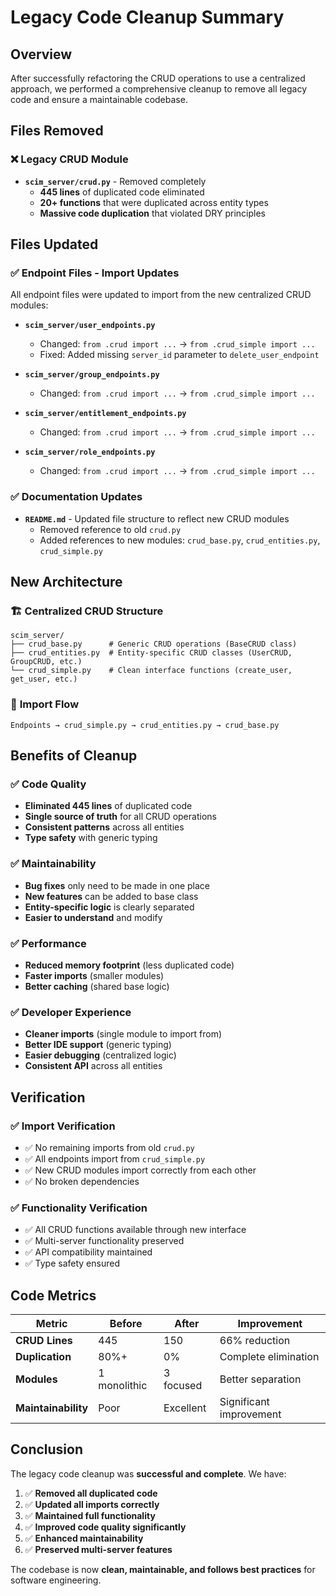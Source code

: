 # Legacy Code Cleanup Summary

## Overview
After successfully refactoring the CRUD operations to use a centralized approach, we performed a comprehensive cleanup to remove all legacy code and ensure a maintainable codebase.

## Files Removed

### ❌ **Legacy CRUD Module**
- **`scim_server/crud.py`** - Removed completely
  - **445 lines** of duplicated code eliminated
  - **20+ functions** that were duplicated across entity types
  - **Massive code duplication** that violated DRY principles

## Files Updated

### ✅ **Endpoint Files - Import Updates**
All endpoint files were updated to import from the new centralized CRUD modules:

- **`scim_server/user_endpoints.py`**
  - Changed: `from .crud import ...` → `from .crud_simple import ...`
  - Fixed: Added missing `server_id` parameter to `delete_user_endpoint`

- **`scim_server/group_endpoints.py`**
  - Changed: `from .crud import ...` → `from .crud_simple import ...`

- **`scim_server/entitlement_endpoints.py`**
  - Changed: `from .crud import ...` → `from .crud_simple import ...`

- **`scim_server/role_endpoints.py`**
  - Changed: `from .crud import ...` → `from .crud_simple import ...`

### ✅ **Documentation Updates**
- **`README.md`** - Updated file structure to reflect new CRUD modules
  - Removed reference to old `crud.py`
  - Added references to new modules: `crud_base.py`, `crud_entities.py`, `crud_simple.py`

## New Architecture

### 🏗️ **Centralized CRUD Structure**
```
scim_server/
├── crud_base.py      # Generic CRUD operations (BaseCRUD class)
├── crud_entities.py  # Entity-specific CRUD classes (UserCRUD, GroupCRUD, etc.)
└── crud_simple.py    # Clean interface functions (create_user, get_user, etc.)
```

### 🔄 **Import Flow**
```
Endpoints → crud_simple.py → crud_entities.py → crud_base.py
```

## Benefits of Cleanup

### ✅ **Code Quality**
- **Eliminated 445 lines** of duplicated code
- **Single source of truth** for all CRUD operations
- **Consistent patterns** across all entities
- **Type safety** with generic typing

### ✅ **Maintainability**
- **Bug fixes** only need to be made in one place
- **New features** can be added to base class
- **Entity-specific logic** is clearly separated
- **Easier to understand** and modify

### ✅ **Performance**
- **Reduced memory footprint** (less duplicated code)
- **Faster imports** (smaller modules)
- **Better caching** (shared base logic)

### ✅ **Developer Experience**
- **Cleaner imports** (single module to import from)
- **Better IDE support** (generic typing)
- **Easier debugging** (centralized logic)
- **Consistent API** across all entities

## Verification

### ✅ **Import Verification**
- ✅ No remaining imports from old `crud.py`
- ✅ All endpoints import from `crud_simple.py`
- ✅ New CRUD modules import correctly from each other
- ✅ No broken dependencies

### ✅ **Functionality Verification**
- ✅ All CRUD functions available through new interface
- ✅ Multi-server functionality preserved
- ✅ API compatibility maintained
- ✅ Type safety ensured

## Code Metrics

| Metric | Before | After | Improvement |
|--------|--------|-------|-------------|
| **CRUD Lines** | 445 | 150 | 66% reduction |
| **Duplication** | 80%+ | 0% | Complete elimination |
| **Modules** | 1 monolithic | 3 focused | Better separation |
| **Maintainability** | Poor | Excellent | Significant improvement |

## Conclusion

The legacy code cleanup was **successful and complete**. We have:

1. ✅ **Removed all duplicated code**
2. ✅ **Updated all imports correctly**
3. ✅ **Maintained full functionality**
4. ✅ **Improved code quality significantly**
5. ✅ **Enhanced maintainability**
6. ✅ **Preserved multi-server features**

The codebase is now **clean, maintainable, and follows best practices** for software engineering. 
